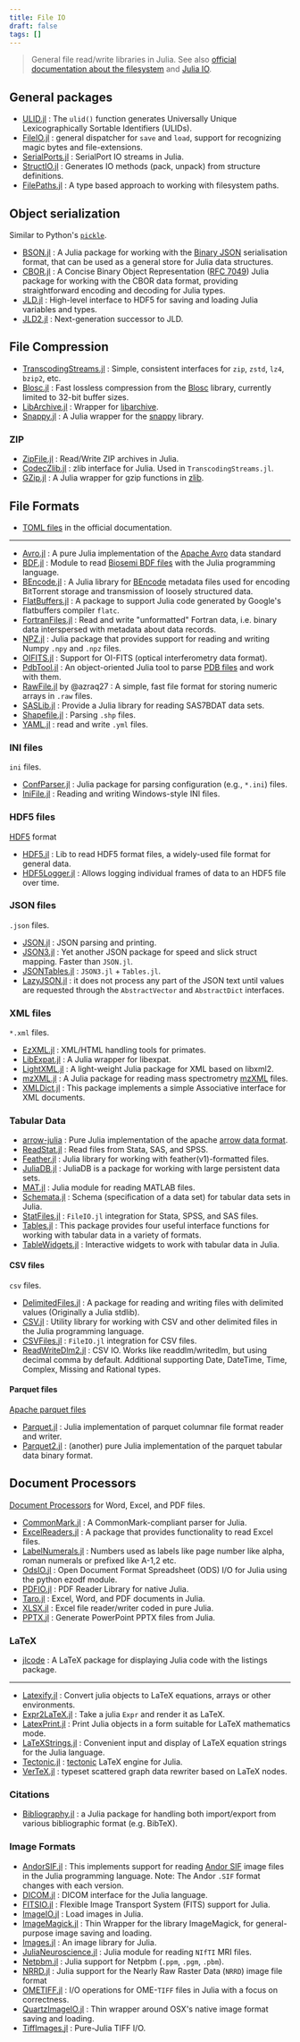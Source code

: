 ```yaml
---
title: File IO
draft: false
tags: []
---
```


> General file read/write libraries in Julia.
> See also [official documentation about the filesystem](https://docs.julialang.org/en/v1/base/file/) and [Julia IO](https://github.com/JuliaIO).

## General packages

- [ULID.jl](https://github.com/ararslan/ULID.jl) : The `ulid()` function generates Universally Unique Lexicographically Sortable Identifiers (ULIDs).
- [FileIO.jl](https://github.com/JuliaIO/FileIO.jl) : general dispatcher for `save` and `load`, support for recognizing magic bytes and file-extensions.
- [SerialPorts.jl](https://github.com/JuliaIO/SerialPorts.jl) : SerialPort IO streams in Julia.
- [StructIO.jl](https://github.com/JuliaIO/StructIO.jl) : Generates IO methods (pack, unpack) from structure definitions.
- [FilePaths.jl](https://github.com/rofinn/FilePaths.jl) :  A type based approach to working with filesystem paths.

## Object serialization

Similar to Python's [`pickle`](https://docs.python.org/3/library/pickle.html).

- [BSON.jl](https://github.com/JuliaIO/BSON.jl) : A Julia package for working with the [Binary JSON](https://datatracker.ietf.org/doc/html/rfc7049) serialisation format, that can be used as a general store for Julia data structures.
- [CBOR.jl](https://github.com/JuliaIO/CBOR.jl) : A Concise Binary Object Representation ([RFC 7049](https://datatracker.ietf.org/doc/html/rfc7049)) Julia package for working with the CBOR data format, providing straightforward encoding and decoding for Julia types.
- [JLD.jl](https://github.com/JuliaIO/JLD.jl) : High-level interface to HDF5 for saving and loading Julia variables and types.
- [JLD2.jl](https://github.com/JuliaIO/JLD2.jl) : Next-generation successor to JLD.

## File Compression

- [TranscodingStreams.jl](https://github.com/JuliaIO/TranscodingStreams.jl) : Simple, consistent interfaces for `zip`, `zstd`, `lz4`, `bzip2`, etc.
- [Blosc.jl](https://github.com/JuliaIO/Blosc.jl) : Fast lossless compression from the [Blosc](https://www.blosc.org/) library, currently limited to 32-bit buffer sizes.
- [LibArchive.jl](https://github.com/yuyichao/LibArchive.jl) : Wrapper for [libarchive](https://www.libarchive.org/).
- [Snappy.jl](https://github.com/JuliaIO/Snappy.jl) : A Julia wrapper for the [snappy](https://google.github.io/snappy/) library.

### ZIP

- [ZipFile.jl](https://github.com/fhs/ZipFile.jl) : Read/Write ZIP archives in Julia.
- [CodecZlib.jl](https://github.com/JuliaIO/CodecZlib.jl) : zlib interface for Julia. Used in `TranscodingStreams.jl`.
- [GZip.jl](https://github.com/JuliaIO/GZip.jl) : A Julia wrapper for gzip functions in [zlib](https://zlib.net/).

## File Formats

- [TOML files](https://docs.julialang.org/en/v1/stdlib/TOML/) in the official documentation.

---

- [Avro.jl](https://github.com/JuliaData/Avro.jl) : A pure Julia implementation of the [Apache Avro](https://avro.apache.org/docs/current/index.html) data standard
- [BDF.jl](https://github.com/sam81/BDF.jl) : Module to read [Biosemi BDF files](https://www.biosemi.com/faq/file_format.htm) with the Julia programming language.
- [BEncode.jl](https://github.com/joshuamiller/BEncode.jl) : A Julia library for [BEncode](https://en.wikipedia.org/wiki/Bencode) metadata files used for encoding BitTorrent storage and transmission of loosely structured data.
- [FlatBuffers.jl](https://github.com/JuliaData/FlatBuffers.jl) : A package to support Julia code generated by Google's flatbuffers compiler `flatc`.
- [FortranFiles.jl](https://github.com/traktofon/FortranFiles.jl) : Read and write "unformatted" Fortran data, i.e. binary data interspersed with metadata about data records.
- [NPZ.jl](https://github.com/fhs/NPZ.jl) : Julia package that provides support for reading and writing Numpy `.npy` and `.npz` files.
- [OIFITS.jl](https://github.com/emmt/OIFITS.jl) : Support for OI-FITS (optical interferometry data format).
- [PdbTool.jl](https://github.com/christophfeinauer/PdbTool.jl) : An object-oriented Julia tool to parse [PDB files](https://www.rcsb.org) and work with them.
- [RawFile.jl](https://github.com/azraq27/RawFile.jl) by @azraq27 : A simple, fast file format for storing numeric arrays in `.raw` files.
- [SASLib.jl](https://github.com/tk3369/SASLib.jl) : Provide a Julia library for reading SAS7BDAT data sets.
- [Shapefile.jl](https://github.com/JuliaGeo/Shapefile.jl) : Parsing `.shp` files.
- [YAML.jl](https://github.com/JuliaData/YAML.jl) : read and write `.yml` files.



### INI files

`ini` files.

- [ConfParser.jl](https://github.com/JuliaIO/ConfParser.jl) : Julia package for parsing configuration (e.g., `*.ini`) files.
- [IniFile.jl](https://github.com/JuliaIO/IniFile.jl) : Reading and writing Windows-style INI files.

### HDF5 files

[HDF5](https://www.hdfgroup.org/solutions/hdf5/) format

- [HDF5.jl](https://github.com/JuliaIO/HDF5.jl) : Lib to read HDF5 format files, a widely-used file format for general data.
- [HDF5Logger.jl](https://github.com/tuckermcclure/HDF5Logger.jl) : Allows logging individual frames of data to an HDF5 file over time.

### JSON files

`.json` files.

- [JSON.jl](https://github.com/JuliaIO/JSON.jl) : JSON parsing and printing.
- [JSON3.jl](https://github.com/quinnj/JSON3.jl) : Yet another JSON package for speed and slick struct mapping. Faster than `JSON.jl`.
- [JSONTables.jl](https://github.com/JuliaData/JSONTables.jl) : `JSON3.jl` + `Tables.jl`.
- [LazyJSON.jl](https://github.com/JuliaCloud/LazyJSON.jl) : it does not process any part of the JSON text until values are requested through the `AbstractVector` and `AbstractDict` interfaces.

### XML files

`*.xml` files.

- [EzXML.jl](https://github.com/JuliaIO/EzXML.jl) : XML/HTML handling tools for primates.
- [LibExpat.jl](https://github.com/JuliaIO/LibExpat.jl) : A Julia wrapper for libexpat.
- [LightXML.jl](https://github.com/JuliaIO/LightXML.jl) : A light-weight Julia package for XML based on libxml2.
- [mzXML.jl](https://github.com/timholy/mzXML.jl) : A Julia package for reading mass spectrometry [mzXML](https://en.wikipedia.org/wiki/Mass_spectrometry_data_format) files.
- [XMLDict.jl](https://github.com/JuliaCloud/XMLDict.jl) : This package implements a simple Associative interface for XML documents.

### Tabular Data

- [arrow-julia](https://github.com/apache/arrow-julia) : Pure Julia implementation of the apache [arrow data format](https://arrow.apache.org/).
- [ReadStat.jl](https://github.com/queryverse/ReadStat.jl) : Read files from Stata, SAS, and SPSS.
- [Feather.jl](https://github.com/JuliaData/Feather.jl) : Julia library for working with feather(v1)-formatted files.
- [JuliaDB.jl](https://github.com/JuliaData/JuliaDB.jl) : JuliaDB is a package for working with large persistent data sets.
- [MAT.jl](https://github.com/JuliaIO/MAT.jl) : Julia module for reading MATLAB files.
- [Schemata.jl](https://github.com/JockLawrie/Schemata.jl) : Schema (specification of a data set) for tabular data sets in Julia.
- [StatFiles.jl](https://github.com/queryverse/StatFiles.jl) : `FileIO.jl` integration for Stata, SPSS, and SAS files.
- [Tables.jl](https://github.com/JuliaData/Tables.jl) : This package provides four useful interface functions for working with tabular data in a variety of formats.
- [TableWidgets.jl](https://github.com/piever/TableWidgets.jl) : Interactive widgets to work with tabular data in Julia.

#### CSV files

`csv` files.

- [DelimitedFiles.jl](https://github.com/JuliaData/DelimitedFiles.jl) : A package for reading and writing files with delimited values (Originally a Julia stdlib).
- [CSV.jl](https://github.com/JuliaData/CSV.jl) : Utility library for working with CSV and other delimited files in the Julia programming language.
- [CSVFiles.jl](https://github.com/queryverse/CSVFiles.jl) : `FileIO.jl` integration for CSV files.
- [ReadWriteDlm2.jl](https://github.com/strickek/ReadWriteDlm2.jl) : CSV IO. Works like readdlm/writedlm, but using decimal comma by default. Additional supporting Date, DateTime, Time, Complex, Missing and Rational types.

#### Parquet files

[Apache parquet files](https://en.wikipedia.org/wiki/Apache_Parquet)

- [Parquet.jl](https://github.com/JuliaIO/Parquet.jl) : Julia implementation of parquet columnar file format reader and writer.
- [Parquet2.jl](https://gitlab.com/ExpandingMan/Parquet2.jl) : (another) pure Julia implementation of the parquet tabular data binary format.

## Document Processors

[Document Processors](https://en.wikipedia.org/wiki/Document_processor) for Word, Excel, and PDF files.

- [CommonMark.jl](https://github.com/MichaelHatherly/CommonMark.jl) : A CommonMark-compliant parser for Julia.
- [ExcelReaders.jl](https://github.com/queryverse/ExcelReaders.jl) : A package that provides functionality to read Excel files.
- [LabelNumerals.jl](https://github.com/sambitdash/LabelNumerals.jl) : Numbers used as labels like page number like alpha, roman numerals or prefixed like A-1,2 etc.
- [OdsIO.jl](https://github.com/sylvaticus/OdsIO.jl) : Open Document Format Spreadsheet (ODS) I/O for Julia using the python ezodf module.
- [PDFIO.jl](https://github.com/sambitdash/PDFIO.jl) : PDF Reader Library for native Julia.
- [Taro.jl](https://github.com/aviks/Taro.jl) : Excel, Word, and PDF documents in Julia.
- [XLSX.jl](https://github.com/felipenoris/XLSX.jl) : Excel file reader/writer coded in pure Julia.
- [PPTX.jl](https://github.com/ASML-Labs/PPTX.jl) : Generate PowerPoint PPTX files from Julia.

### LaTeX

- [jlcode](https://github.com/wg030/jlcode) : A LaTeX package for displaying Julia code with the listings package.

---

- [Latexify.jl](https://github.com/korsbo/Latexify.jl) : Convert julia objects to LaTeX equations, arrays or other environments.
- [Expr2LaTeX.jl](https://github.com/oxinabox/Expr2LaTeX.jl) : Take a julia `Expr` and render it as LaTeX.
- [LatexPrint.jl](https://github.com/scheinerman/LatexPrint.jl) : Print Julia objects in a form suitable for LaTeX mathematics mode.
- [LaTeXStrings.jl](https://github.com/stevengj/LaTeXStrings.jl) : Convenient input and display of LaTeX equation strings for the Julia language.
- [Tectonic.jl](https://github.com/MichaelHatherly/Tectonic.jl) : [tectonic](https://github.com/tectonic-typesetting/tectonic) LaTeX engine for Julia.
- [VerTeX.jl](https://github.com/chakravala/VerTeX.jl) : typeset scattered graph data rewriter based on LaTeX nodes.

### Citations

- [Bibliography.jl](https://github.com/Humans-of-Julia/Bibliography.jl) : a Julia package for handling both import/export from various bibliographic format (e.g. BibTeX).

### Image Formats

- [AndorSIF.jl](https://github.com/JuliaIO/AndorSIF.jl) : This implements support for reading [Andor SIF](https://andor.oxinst.com/support/) image files in the Julia programming language. Note: The Andor `.SIF` format changes with each version.
- [DICOM.jl](https://github.com/JuliaHealth/DICOM.jl) : DICOM interface for the Julia language.
- [FITSIO.jl](https://github.com/JuliaAstro/FITSIO.jl) : Flexible Image Transport System (FITS) support for Julia.
- [ImageIO.jl](https://github.com/JuliaIO/ImageIO.jl) : Load images in Julia.
- [ImageMagick.jl](https://github.com/JuliaIO/ImageMagick.jl) : Thin Wrapper for the library ImageMagick, for general-purpose image saving and loading.
- [Images.jl](https://github.com/JuliaImages/Images.jl) : An image library for Julia.
- [JuliaNeuroscience.jl](https://github.com/JuliaNeuroscience/NIfTI.jl) : Julia module for reading `NIfTI` MRI files.
- [Netpbm.jl](https://github.com/JuliaIO/Netpbm.jl) : Julia support for Netpbm (`.ppm`, `.pgm`, `.pbm`).
- [NRRD.jl](https://github.com/JuliaIO/NRRD.jl) : Julia support for the Nearly Raw Raster Data (`NRRD`) image file format
- [OMETIFF.jl](https://github.com/tlnagy/OMETIFF.jl) : I/O operations for OME-`TIFF` files in Julia with a focus on correctness.
- [QuartzImageIO.jl](https://github.com/JuliaIO/QuartzImageIO.jl) : Thin wrapper around OSX's native image format saving and loading.
- [TiffImages.jl](https://github.com/tlnagy/TiffImages.jl) : Pure-Julia TIFF I/O.
